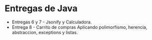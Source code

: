 # Entregas de Java

- Entregas 6 y 7 - Jsonify y Calculadora.
- Entrega 8 - Carrito de compras Aplicando polimorfismo, herencia, abstraccion, exceptions y listas.
